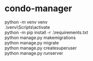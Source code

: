 # condo-manager

python -m venv venv  
.\venv\Scripts\activate  
python -m pip install -r .\requirements.txt  
python manage.py makemigrations  
python manage.py migrate  
python manage.py createsuperuser  
python manage.py runserver  

